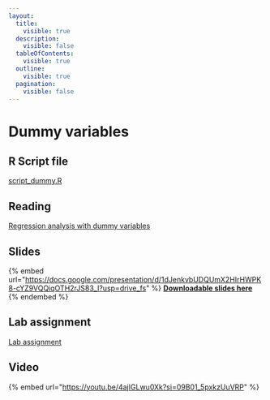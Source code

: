```yaml
---
layout:
  title:
    visible: true
  description:
    visible: false
  tableOfContents:
    visible: true
  outline:
    visible: true
  pagination:
    visible: false
---
```


# Dummy variables

## R Script file

[script\_dummy.R](https://drive.google.com/open?id=1Q151VBvC3s0SG1R8P9Yb\_0xGSku\_8hkj\&usp=drive\_fs)

## Reading

[Regression analysis with dummy variables](https://drive.google.com/file/d/1FEoLsVKyfF-WO5KU\_zjLp-b4iK\_YoUwO/view?usp=drive\_link)

## Slides

{% embed url="https://docs.google.com/presentation/d/1dJenkvbUDQUmX2HIrHWPK8-cYZ9VQQiqOTH2rJS83_I?usp=drive_fs" %}
[**Downloadable slides here**](https://docs.google.com/presentation/d/1dJenkvbUDQUmX2HIrHWPK8-cYZ9VQQiqOTH2rJS83\_I?usp=drive\_fs)
{% endembed %}

## Lab assignment

[Lab assignment](https://docs.google.com/document/d/1IBVeOSYBy3UtT4UywqnpQELWpPghT\_stQt8ctzMFiXU?usp=drive\_fs)

## Video

{% embed url="https://youtu.be/4ajIGLwu0Xk?si=09B01_5pxkzUuVRP" %}
